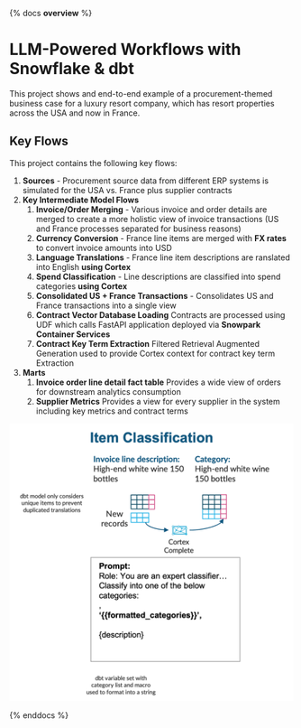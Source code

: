 {% docs __overview__ %}

# LLM-Powered Workflows with Snowflake & dbt

This project shows and end-to-end example of a procurement-themed business case for a luxury resort company, which has resort properties across the USA and now in France.

## Key Flows

This project contains the following key flows:

1. **Sources** - Procurement source data from different ERP systems is simulated for the USA vs. France plus supplier contracts
2. **Key Intermediate Model Flows**
   1. **Invoice/Order Merging** - Various invoice and order details are merged to create a more holistic view of invoice transactions (US and France processes separated for business reasons)
   2. **Currency Conversion** - France line items are merged with **FX rates** to convert invoice amounts into USD
   3. **Language Translations** - France line item descriptions are ranslated into English **using Cortex**
   4. **Spend Classification** - Line descriptions are classified into spend categories **using Cortex**
   5. **Consolidated US + France Transactions** - Consolidates US and France transactions into a single view
   6. **Contract Vector Database Loading** Contracts are processed using UDF which calls FastAPI application deployed via **Snowpark Container Services**
   7. **Contract Key Term Extraction** Filtered Retrieval Augmented Generation used to provide Cortex context for contract key term Extraction
3. **Marts**
   1. **Invoice order line detail fact table** Provides a wide view of orders for downstream analytics consumption
   1. **Supplier Metrics** Provides a view for every supplier in the system including key metrics and contract terms


![cortex_complete](assets/cortex_complete.png "Cortex Complete")

{% enddocs %}
